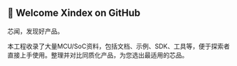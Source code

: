 ## 🤗 Welcome Xindex on GitHub

芯闻，发现好产品。

本工程收录了大量MCU/SoC资料，包括文档、示例、SDK、工具等，便于探索者直接上手使用。整理并对比同质化产品，为您选出最适用的芯品。
